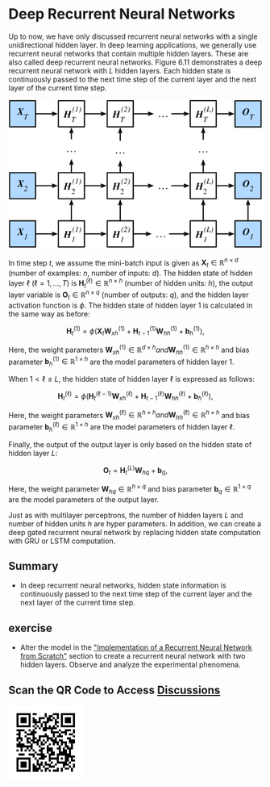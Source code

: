 # Deep Recurrent Neural Networks

Up to now, we have only discussed recurrent neural networks with a single unidirectional hidden layer. In deep learning applications, we generally use recurrent neural networks that contain multiple hidden layers. These are also called deep recurrent neural networks. Figure 6.11 demonstrates a deep recurrent neural network with $L$ hidden layers. Each hidden state is continuously passed to the next time step of the current layer and the next layer of the current time step.

![ Architecture of a deep recurrent neural network. ](../img/deep-rnn.svg)


In time step $t$, we assume the mini-batch input is given as $\boldsymbol{X}_t \in \mathbb{R}^{n \times d}$ (number of examples: $n$, number of inputs: $d$). The hidden state of hidden layer $\ell$ ($\ell=1,\ldots,T$) is $\boldsymbol{H}_t^{(\ell)}  \in \mathbb{R}^{n \times h}$ (number of hidden units: $h$), the output layer variable is $\boldsymbol{O}_t \in \mathbb{R}^{n \times q}$ (number of outputs: $q$), and the hidden layer activation function is $\phi$. The hidden state of hidden layer 1 is calculated in the same way as before:

$$\boldsymbol{H}_t^{(1)} = \phi(\boldsymbol{X}_t \boldsymbol{W}_{xh}^{(1)} + \boldsymbol{H}_{t-1}^{(1)} \boldsymbol{W}_{hh}^{(1)}  + \boldsymbol{b}_h^{(1)}),$$


Here, the weight parameters $\boldsymbol{W}_{xh}^{(1)} \in \mathbb{R}^{d \times h} and \boldsymbol{W}_{hh}^{(1)} \in \mathbb{R}^{h \times h}$ and bias parameter $\boldsymbol{b}_h^{(1)} \in \mathbb{R}^{1 \times h}$ are the model parameters of hidden layer 1.

When $1 < \ell \leq L$, the hidden state of hidden layer $\ell$ is expressed as follows:

$$\boldsymbol{H}_t^{(\ell)} = \phi(\boldsymbol{H}_t^{(\ell-1)} \boldsymbol{W}_{xh}^{(\ell)} + \boldsymbol{H}_{t-1}^{(\ell)} \boldsymbol{W}_{hh}^{(\ell)}  + \boldsymbol{b}_h^{(\ell)}),$$


Here, the weight parameters $\boldsymbol{W}_{xh}^{(\ell)} \in \mathbb{R}^{h \times h} and \boldsymbol{W}_{hh}^{(\ell)} \in \mathbb{R}^{h \times h}$ and bias parameter $\boldsymbol{b}_h^{(\ell)} \in \mathbb{R}^{1 \times h}$ are the model parameters of hidden layer $\ell$.

Finally, the output of the output layer is only based on the hidden state of hidden layer $L$:

$$\boldsymbol{O}_t = \boldsymbol{H}_t^{(L)} \boldsymbol{W}_{hq} + \boldsymbol{b}_q,$$

Here, the weight parameter $\boldsymbol{W}_{hq} \in \mathbb{R}^{h \times q}$ and bias parameter $\boldsymbol{b}_q \in \mathbb{R}^{1 \times q}$ are the model parameters of the output layer.

Just as with multilayer perceptrons, the number of hidden layers $L$ and number of hidden units $h$ are hyper parameters. In addition, we can create a deep gated recurrent neural network by replacing hidden state computation with GRU or LSTM computation.

## Summary

* In deep recurrent neural networks, hidden state information is continuously passed to the next time step of the current layer and the next layer of the current time step.


## exercise

* Alter the model in the ["Implementation of a Recurrent Neural Network from Scratch"](rnn-scratch.md) section to create a recurrent neural network with two hidden layers. Observe and analyze the experimental phenomena.


## Scan the QR Code to Access [Discussions](https://discuss.gluon.ai/t/topic/6730)

![](../img/qr_deep-rnn.svg)
